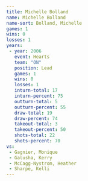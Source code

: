 ```yaml
---
title: Michelle Bolland
name: Michelle Bolland
name-sort: Bolland, Michelle
games: 1
wins: 0
losses: 1
years:
 - year: 2006
   event: Hearts
   team: "ON"
   position: Lead
   games: 1
   wins: 0
   losses: 1
   inturn-total: 17
   inturn-percent: 75
   outturn-total: 5
   outturn-percent: 55
   draw-total: 19
   draw-percent: 74
   takeout-total: 3
   takeout-percent: 50
   shots-total: 22
   shots-percent: 70
vs:
 - Gagnier, Monique
 - Galusha, Kerry
 - McCagg-Nystrom, Heather
 - Sharpe, Kelli
---
```

